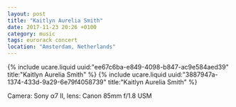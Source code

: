 ```yaml
---
layout: post
title: "Kaitlyn Aurelia Smith"
date: 2017-11-23 20:26 +0100
category: music
tags: eurorack concert
location: "Amsterdam, Netherlands"
---
```


{% include ucare.liquid uuid:"ee67c6ba-e849-4098-b847-ac9e584aed39" title:"Kaitlyn Aurelia Smith" %}
{% include ucare.liquid uuid:"3887947a-1374-433d-9a29-6e79f4058739" title:"Kaitlyn Aurelia Smith" %}

Camera: Sony α7 II, lens: Canon 85mm f/1.8 USM